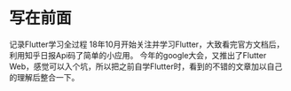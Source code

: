 # 写在前面
记录Flutter学习全过程
18年10月开始关注并学习Flutter，大致看完官方文档后，利用知乎日报Api码了简单的<a src="../../zhihuDaily-Flutter1.0.apl">小应用</a>。
今年的google大会，又推出了Flutter Web，感觉可以入个坑，所以把之前自学Flutter时，看到的不错的文章加以自己的理解后整合一下。
